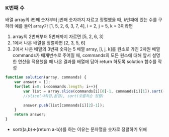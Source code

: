 ### K번째 수   

배열 array의 i번째 숫자부터 j번째 숫자까지 자르고 정렬했을 때, k번째에 있는 수를 구하라
예를 들어 array가 [1, 5, 2, 6, 3, 7, 4], i = 2, j = 5, k = 3이라면

1. array의 2번째부터 5번째까지 자르면 [5, 2, 6, 3]
2. 1에서 나온 배열을 정렬하면 [2, 3, 5, 6]
3. 2에서 나온 배열의 3번째 숫자는 5
배열 array, [i, j, k]를 원소로 가진 2차원 배열 commands가 매개변수로 주어질 때, commands의 모든 원소에 대해 앞서 설명한 연산을 적용했을 때 나온 결과를 배열에 담아 return 하도록 solution 함수를 작성


```javascript
function solution(array, commands) {
    var answer = [];
    for(let i=0; i<commands.length; i++){
        var list = array.slice(commands[i][0]-1, commands[i][1]).sort((a,b)=>{return a-b});
        //slice(시작점,끝점), sort(오름차순 정렬)
        
        answer.push(list[commands[i][2]-1]);
    }
    return answer;
}
```

- sort((a,b)=>{return a-b})를 하는 이유는 문자열을 숫자로 정렬하기 위해
